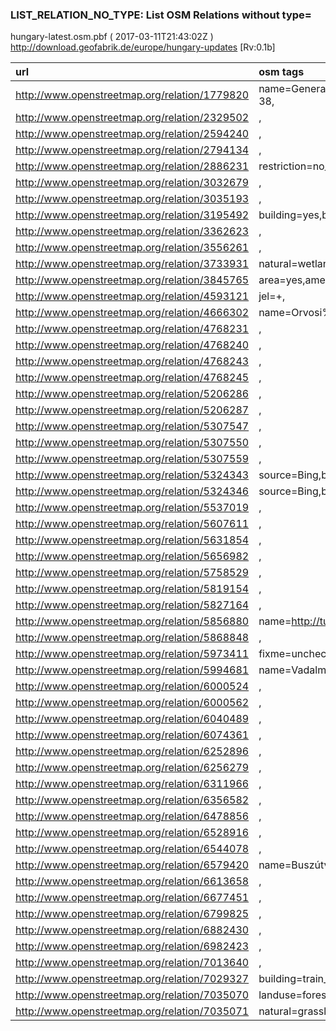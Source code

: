  
### LIST_RELATION_NO_TYPE: List OSM Relations without type= 
hungary-latest.osm.pbf ( 2017-03-11T21:43:02Z ) http://download.geofabrik.de/europe/hungary-updates [Rv:0.1b]
 
|  url                                      |  osm tags  
| :---------------------------------------  | :---------------------------
| http://www.openstreetmap.org/relation/1779820 | name=Generali%20%Biztosító,building=office,addr:city=Budapest,addr:street=Váci%20%út,addr:postcode=1132,addr:housenumber=36-38,
| http://www.openstreetmap.org/relation/2329502 | ,
| http://www.openstreetmap.org/relation/2594240 | ,
| http://www.openstreetmap.org/relation/2794134 | ,
| http://www.openstreetmap.org/relation/2886231 | restriction=no_left_turn,
| http://www.openstreetmap.org/relation/3032679 | ,
| http://www.openstreetmap.org/relation/3035193 | ,
| http://www.openstreetmap.org/relation/3195492 | building=yes,building_1=multipolygon,building_2=kiosk,
| http://www.openstreetmap.org/relation/3362623 | ,
| http://www.openstreetmap.org/relation/3556261 | ,
| http://www.openstreetmap.org/relation/3733931 | natural=wetland,wetland=reedbed,
| http://www.openstreetmap.org/relation/3845765 | area=yes,amenity=parking,
| http://www.openstreetmap.org/relation/4593121 | jel=+,
| http://www.openstreetmap.org/relation/4666302 | name=Orvosi%20%Fizikai%20%és%20%Orvosi%20%Informatikai%20%Intézet,
| http://www.openstreetmap.org/relation/4768231 | ,
| http://www.openstreetmap.org/relation/4768240 | ,
| http://www.openstreetmap.org/relation/4768243 | ,
| http://www.openstreetmap.org/relation/4768245 | ,
| http://www.openstreetmap.org/relation/5206286 | ,
| http://www.openstreetmap.org/relation/5206287 | ,
| http://www.openstreetmap.org/relation/5307547 | ,
| http://www.openstreetmap.org/relation/5307550 | ,
| http://www.openstreetmap.org/relation/5307559 | ,
| http://www.openstreetmap.org/relation/5324343 | source=Bing,building=yes,addr:city=Budapest,addr:street=Tihany%20%utca,addr:postcode=1144,addr:housenumber=42-44,
| http://www.openstreetmap.org/relation/5324346 | source=Bing,building=yes,addr:city=Budapest,addr:street=Tihany%20%utca,addr:postcode=1144,addr:housenumber=38-40,
| http://www.openstreetmap.org/relation/5537019 | ,
| http://www.openstreetmap.org/relation/5607611 | ,
| http://www.openstreetmap.org/relation/5631854 | ,
| http://www.openstreetmap.org/relation/5656982 | ,
| http://www.openstreetmap.org/relation/5758529 | ,
| http://www.openstreetmap.org/relation/5819154 | ,
| http://www.openstreetmap.org/relation/5827164 | ,
| http://www.openstreetmap.org/relation/5856880 | name=http://turistautak.hu/forum.php?id%3d%osm&count%3d%7160,
| http://www.openstreetmap.org/relation/5868848 | ,
| http://www.openstreetmap.org/relation/5973411 | fixme=unchecked,CLC:id=HU-5331,CLC:year=2006,
| http://www.openstreetmap.org/relation/5994681 | name=Vadalmási%20%vadászház,leisure=firepit,
| http://www.openstreetmap.org/relation/6000524 | ,
| http://www.openstreetmap.org/relation/6000562 | ,
| http://www.openstreetmap.org/relation/6040489 | ,
| http://www.openstreetmap.org/relation/6074361 | ,
| http://www.openstreetmap.org/relation/6252896 | ,
| http://www.openstreetmap.org/relation/6256279 | ,
| http://www.openstreetmap.org/relation/6311966 | ,
| http://www.openstreetmap.org/relation/6356582 | ,
| http://www.openstreetmap.org/relation/6478856 | ,
| http://www.openstreetmap.org/relation/6528916 | ,
| http://www.openstreetmap.org/relation/6544078 | ,
| http://www.openstreetmap.org/relation/6579420 | name=Buszútvonal%20%30,
| http://www.openstreetmap.org/relation/6613658 | ,
| http://www.openstreetmap.org/relation/6677451 | ,
| http://www.openstreetmap.org/relation/6799825 | ,
| http://www.openstreetmap.org/relation/6882430 | ,
| http://www.openstreetmap.org/relation/6982423 | ,
| http://www.openstreetmap.org/relation/7013640 | ,
| http://www.openstreetmap.org/relation/7029327 | building=train_station,layer=1,name=Budapest-Déli%20%pályaudvar,
| http://www.openstreetmap.org/relation/7035070 | landuse=forest,
| http://www.openstreetmap.org/relation/7035071 | natural=grassland,
 
